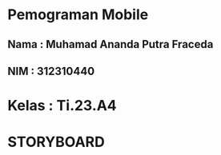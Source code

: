 # Pemograman Mobile
## Nama  : Muhamad Ananda Putra Fraceda
## NIM   : 312310440
# Kelas  : Ti.23.A4

# STORYBOARD
